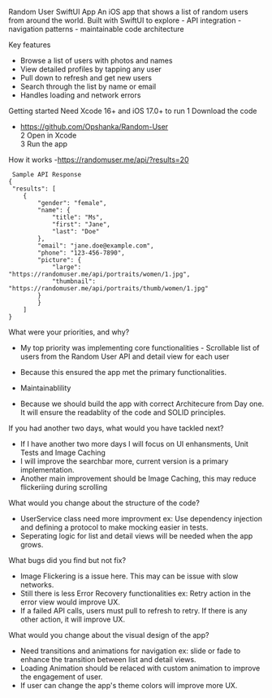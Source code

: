 Random User SwiftUI App
An iOS app that shows a list of random users from around the world.
Built with SwiftUI to explore
    - API integration
    - navigation patterns
    - maintainable code architecture
    
Key features
- Browse a list of users with photos and names
- View detailed profiles by tapping any user
- Pull down to refresh and get new users
- Search through the list by name or email
- Handles loading and network errors

Getting started
Need Xcode 16+ and iOS 17.0+ to run
1 Download the code
 - https://github.com/Opshanka/Random-User <br />
2 Open in Xcode <br />
3 Run the app <br />

How it works
-https://randomuser.me/api/?results=20

<pre><code> Sample API Response
{
 "results": [
    {
        "gender": "female",
        "name": {
            "title": "Ms",
            "first": "Jane",
            "last": "Doe"
        },
        "email": "jane.doe@example.com",
        "phone": "123-456-7890",
        "picture": {
            "large": "https://randomuser.me/api/portraits/women/1.jpg",
            "thumbnail": "https://randomuser.me/api/portraits/thumb/women/1.jpg"
        }
        }
    ]
}
</code></pre>

What were your priorities, and why?
 - My top priority was implementing core functionalities - Scrollable list of users from the Random User API and detail view for each user
 - Because this ensured the app met the primary functionalities.
 
 - Maintainablility
 - Because we should build the app with correct Architecure from Day one. It will ensure the readablity of the code and SOLID principles.
 
If you had another two days, what would you have tackled next?
 - If I have another two more days I will focus on UI enhansments, Unit Tests and Image Caching
 - I will improve the searchbar more, current version is a primary implementation.
 - Another main improvement should be Image Caching, this may reduce flickeriing during scrolling
 
What would you change about the structure of the code?
- UserService class need more improvment ex: Use dependency injection and defining a protocol to make mocking easier in tests.
- Seperating logic for list and detail views will be needed when the app grows.

What bugs did you find but not fix?
- Image Flickering is a issue here. This may can be issue with slow networks.
- Still there is less Error Recovery functionalities ex: Retry action in the error view would improve UX.
- If a failed API calls, users must pull to refresh to retry. If there is any other action, it will improve UX.

What would you change about the visual design of the app?
- Need transitions and animations for navigation ex: slide or fade to enhance the transition between list and detail views.
- Loading Animation should be relaced with custom animation to improve the engagement of user.
- If user can change the app's theme colors will improve more UX.
 

